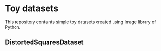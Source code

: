 # Toy datasets
This repository containts simple toy datasets created using Image library of Python.

## DistortedSquaresDataset